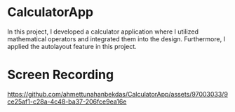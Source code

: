 # CalculatorApp
In this project, I developed a calculator application where I utilized mathematical operators and integrated them into the design. Furthermore, I applied the autolayout feature in this project.

# Screen Recording
https://github.com/ahmettunahanbekdas/CalculatorApp/assets/97003033/9ce25af1-c28a-4c48-ba37-206fce9ea16e



